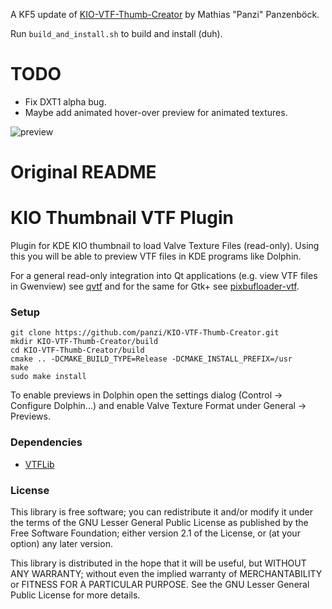 A KF5 update of [KIO-VTF-Thumb-Creator](https://github.com/panzi/KIO-VTF-Thumb-Creator) by Mathias "Panzi" Panzenböck.

Run `build_and_install.sh` to build and install (duh).

# TODO
- Fix DXT1 alpha bug.
- Maybe add animated hover-over preview for animated textures.

![preview](https://github.com/AndrewBetson/KIO-VTF-Thumb-Creator/blob/master/img/preview.png?raw=true)

Original README
========================

KIO Thumbnail VTF Plugin
========================

Plugin for KDE KIO thumbnail to load Valve Texture Files (read-only).
Using this you will be able to preview VTF files in KDE programs like Dolphin.

For a general read-only integration into Qt applications (e.g. view VTF files in
Gwenview) see [qvtf](https://github.com/panzi/qvtf) and for the same for Gtk+ see
[pixbufloader-vtf](https://github.com/panzi/pixbufloader-vtf).

### Setup

	git clone https://github.com/panzi/KIO-VTF-Thumb-Creator.git
	mkdir KIO-VTF-Thumb-Creator/build
	cd KIO-VTF-Thumb-Creator/build
	cmake .. -DCMAKE_BUILD_TYPE=Release -DCMAKE_INSTALL_PREFIX=/usr
	make
	sudo make install

To enable previews in Dolphin open the settings dialog (Control -> Configure
Dolphin...) and enable Valve Texture Format under General -> Previews.

### Dependencies

 * [VTFLib](https://github.com/panzi/VTFLib)

### License

This library is free software; you can redistribute it and/or
modify it under the terms of the GNU Lesser General Public
License as published by the Free Software Foundation; either
version 2.1 of the License, or (at your option) any later version.

This library is distributed in the hope that it will be useful,
but WITHOUT ANY WARRANTY; without even the implied warranty of
MERCHANTABILITY or FITNESS FOR A PARTICULAR PURPOSE.  See the GNU
Lesser General Public License for more details.
